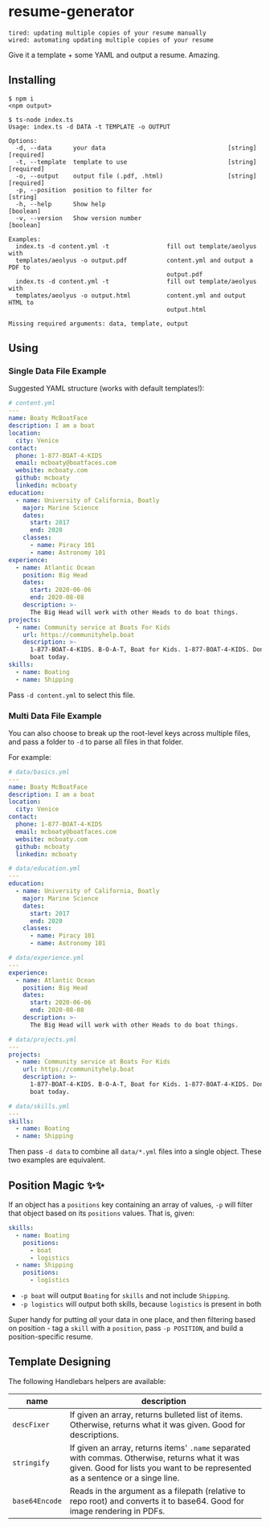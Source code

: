 # resume-generator

```text
tired: updating multiple copies of your resume manually
wired: automating updating multiple copies of your resume
```

Give it a template + some YAML and output a resume. Amazing.

## Installing

```console
$ npm i
<npm output>

$ ts-node index.ts
Usage: index.ts -d DATA -t TEMPLATE -o OUTPUT

Options:
  -d, --data      your data                                  [string] [required]
  -t, --template  template to use                            [string] [required]
  -o, --output    output file (.pdf, .html)                  [string] [required]
  -p, --position  position to filter for                                [string]
  -h, --help      Show help                                            [boolean]
  -v, --version   Show version number                                  [boolean]

Examples:
  index.ts -d content.yml -t                fill out template/aeolyus with
  templates/aeolyus -o output.pdf           content.yml and output a PDF to
                                            output.pdf
  index.ts -d content.yml -t                fill out template/aeolyus with
  templates/aeolyus -o output.html          content.yml and output HTML to
                                            output.html

Missing required arguments: data, template, output
```

## Using

### Single Data File Example

Suggested YAML structure (works with default templates!):

```yaml
# content.yml
---
name: Boaty McBoatFace
description: I am a boat
location:
  city: Venice
contact:
  phone: 1-877-BOAT-4-KIDS
  email: mcboaty@boatfaces.com
  website: mcboaty.com
  github: mcboaty
  linkedin: mcboaty
education:
  - name: University of California, Boatly
    major: Marine Science
    dates:
      start: 2017
      end: 2020
    classes:
      - name: Piracy 101
      - name: Astronomy 101
experience:
  - name: Atlantic Ocean
    position: Big Head
    dates:
      start: 2020-06-06
      end: 2020-08-08
    description: >-
      The Big Head will work with other Heads to do boat things.
projects:
  - name: Community service at Boats For Kids
    url: https://communityhelp.boat
    description: >-
      1-877-BOAT-4-KIDS. B-O-A-T, Boat for Kids. 1-877-BOAT-4-KIDS. Donate your
      boat today.
skills:
  - name: Boating
  - name: Shipping
```

Pass `-d content.yml` to select this file.

### Multi Data File Example

You can also choose to break up the root-level keys across multiple files, and pass a folder to `-d` to parse all files in that folder.

For example:

```yaml
# data/basics.yml
---
name: Boaty McBoatFace
description: I am a boat
location:
  city: Venice
contact:
  phone: 1-877-BOAT-4-KIDS
  email: mcboaty@boatfaces.com
  website: mcboaty.com
  github: mcboaty
  linkedin: mcboaty
```

```yaml
# data/education.yml
---
education:
  - name: University of California, Boatly
    major: Marine Science
    dates:
      start: 2017
      end: 2020
    classes:
      - name: Piracy 101
      - name: Astronomy 101
```

```yaml
# data/experience.yml
---
experience:
  - name: Atlantic Ocean
    position: Big Head
    dates:
      start: 2020-06-06
      end: 2020-08-08
    description: >-
      The Big Head will work with other Heads to do boat things.
```

```yaml
# data/projects.yml
---
projects:
  - name: Community service at Boats For Kids
    url: https://communityhelp.boat
    description: >-
      1-877-BOAT-4-KIDS. B-O-A-T, Boat for Kids. 1-877-BOAT-4-KIDS. Donate your
      boat today.
```

```yaml
# data/skills.yml
---
skills:
  - name: Boating
  - name: Shipping
```

Then pass `-d data` to combine all `data/*.yml` files into a single object. These two examples are equivalent.

## Position Magic ✨✨

If an object has a `positions` key containing an array of values, `-p` will
filter that object based on its `positions` values. That is, given:

```yaml
skills:
  - name: Boating
    positions:
      - boat
      - logistics
  - name: Shipping
    positions:
      - logistics
```

* `-p boat` will output `Boating` for `skills` and not include `Shipping`.
* `-p logistics` will output both skills, because `logistics` is present in both

Super handy for putting *all* your data in one place, and then filtering based
on position - tag a `skill` with a `position`, pass `-p POSITION`, and build a
position-specific resume.

## Template Designing

The following Handlebars helpers are available:

| name           | description                                                                                                                                                                     |
| -------------- | ------------------------------------------------------------------------------------------------------------------------------------------------------------------------------- |
| `descFixer`    | If given an array, returns bulleted list of items. Otherwise, returns what it was given. Good for descriptions.                                                                 |
| `stringify`    | If given an array, returns items' `.name` separated with commas. Otherwise, returns what it was given. Good for lists you want to be represented as a sentence or a singe line. |
| `base64Encode` | Reads in the argument as a filepath (relative to repo root) and converts it to base64. Good for image rendering in PDFs.                                                        |
